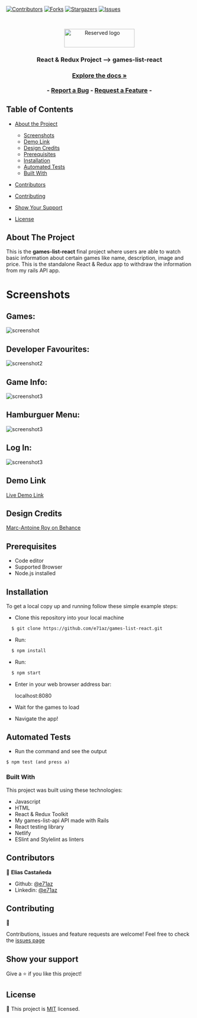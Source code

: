 [![Contributors][contributors-shield]][contributors-url]
[![Forks][forks-shield]][forks-url]
[![Stargazers][stars-shield]][stars-url]
[![Issues][issues-shield]][issues-url]

<!-- PROJECT LOGO -->
<br />
<p align="center">
  <a href="https://github.com/e71az/games-list-react" style="text-decoration: none;">
    <img src="src/assets/gameslist.png" alt="Reserved logo" width="190" height="50" align="center">
  </a>

  <h3 align="center">React & Redux Project --> games-list-react<h3>
  <p align="center">
    <a href="#table-of-contents"><strong>Explore the docs »</strong></a>
    <br />
    <br />
    -
    <a href="https://github.com/e71az/games-list-react/issues">Report a Bug</a>
    -
    <a href="https://github.com/e71az/games-list-react/issues">Request a Feature</a>
    -
  </p>
</p>

<!-- TABLE OF CONTENTS -->

## Table of Contents

- [About the Project](#about-the-project)

  - [Screenshots](#screenshots)
  - [Demo Link](#demo-link)
  - [Design Credits](#design-credits)
  - [Prerequisites](#prerequisites)
  - [Installation](#installation)
  - [Automated Tests](#automated-tests)
  - [Built With](#built-with)

- [Contributors](#contributors)
- [Contributing](#contributing)
- [Show Your Support](#show-your-support)
- [License](#license)

<!-- ABOUT THE PROJECT -->

## About The Project

This is the **games-list-react** final project where users are able to watch basic information about certain games like name, description, image and price. This is the standalone React & Redux app to withdraw the information from my rails API app.

# Screenshots

## Games:

![screenshot](./src/assets/games.png)

## Developer Favourites:

![screenshot2](./src/assets/favourites.png)

## Game Info:

![screenshot3](./src/assets/game-info.png)

## Hamburguer Menu:

![screenshot3](./src/assets/hamburguer-menu.png)

## Log In:

![screenshot3](./src/assets/login.png)

## Demo Link

[Live Demo Link](https://games-list-react.netlify.app)

## Design Credits

[Marc-Antoine Roy on Behance](https://www.behance.net/gallery/11351281/NomNom)

## Prerequisites

- Code editor
- Supported Browser
- Node.js installed

## Installation

To get a local copy up and running follow these simple example steps:

- Clone this repository into your local machine

```bash
  $ git clone https://github.com/e71az/games-list-react.git
```

- Run:

```bash
  $ npm install
```

- Run:

```bash
  $ npm start
```

- Enter in your web browser address bar:

  localhost:8080

- Wait for the games to load

- Navigate the app!

## Automated Tests

- Run the command and see the output

```
$ npm test (and press a)
```

### Built With

This project was built using these technologies:

- Javascript
- HTML
- React & Redux Toolkit
- My games-list-api API made with Rails
- React testing library
- Netlify
- ESlint and Stylelint as linters

## Contributors

👤 **Elias Castañeda**

- Github: [@e71az](https://github.com/e71az)
- Linkedin: [@e71az](https://www.linkedin.com/in/eliasecasta/)

## Contributing

:handshake:

Contributions, issues and feature requests are welcome!
Feel free to check the [issues page](https://github.com/e71az/games-list-react/issues)

## Show your support

Give a :star: if you like this project!

<!-- MARKDOWN LINKS & IMAGES -->
<!-- https://www.markdownguide.org/basic-syntax/#reference-style-links -->

[contributors-shield]: https://img.shields.io/github/contributors/e71az/games-list-react.svg?style=flat-square
[contributors-url]: https://github.com/e71az/games-list-react/graphs/contributors
[forks-shield]: https://img.shields.io/github/forks/e71az/games-list-react
[forks-url]: https://github.com/e71az/games-list-react/network/members
[stars-shield]: https://img.shields.io/github/stars/e71az/games-list-react
[stars-url]: https://github.com/e71az/games-list-react/stargazers
[issues-shield]: https://img.shields.io/github/issues/e71az/games-list-react.svg?style=flat-square
[issues-url]: https://github.com/e71az/games-list-react/issues

## License

📝 This project is [MIT](https://opensource.org/licenses/MIT) licensed.
